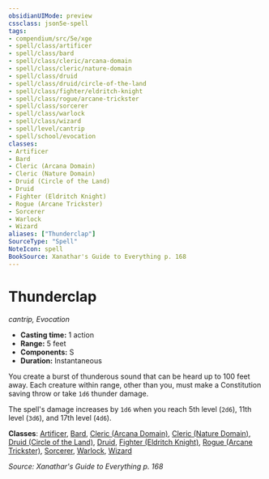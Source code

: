 ```yaml
---
obsidianUIMode: preview
cssclass: json5e-spell
tags:
- compendium/src/5e/xge
- spell/class/artificer
- spell/class/bard
- spell/class/cleric/arcana-domain
- spell/class/cleric/nature-domain
- spell/class/druid
- spell/class/druid/circle-of-the-land
- spell/class/fighter/eldritch-knight
- spell/class/rogue/arcane-trickster
- spell/class/sorcerer
- spell/class/warlock
- spell/class/wizard
- spell/level/cantrip
- spell/school/evocation
classes:
- Artificer
- Bard
- Cleric (Arcana Domain)
- Cleric (Nature Domain)
- Druid (Circle of the Land)
- Druid
- Fighter (Eldritch Knight)
- Rogue (Arcane Trickster)
- Sorcerer
- Warlock
- Wizard
aliases: ["Thunderclap"]
SourceType: "Spell"
NoteIcon: spell
BookSource: Xanathar's Guide to Everything p. 168
---
```

# Thunderclap
*cantrip, Evocation*  

- **Casting time:** 1 action
- **Range:** 5 feet
- **Components:** S
- **Duration:** Instantaneous

You create a burst of thunderous sound that can be heard up to 100 feet away. Each creature within range, other than you, must make a Constitution saving throw or take `1d6` thunder damage.

The spell's damage increases by `1d6` when you reach 5th level (`2d6`), 11th level (`3d6`), and 17th level (`4d6`).

**Classes**: [Artificer](/2-Mechanics/CLI/classes/artificer-tce.md), [Bard](/2-Mechanics/CLI/classes/bard.md), [Cleric (Arcana Domain)](/2-Mechanics/CLI/classes/cleric-arcana-domain-scag.md), [Cleric (Nature Domain)](/2-Mechanics/CLI/classes/cleric-nature-domain.md), [Druid (Circle of the Land)](/2-Mechanics/CLI/classes/druid-circle-of-the-land.md), [Druid](/2-Mechanics/CLI/classes/druid.md), [Fighter (Eldritch Knight)](/2-Mechanics/CLI/classes/fighter-eldritch-knight.md), [Rogue (Arcane Trickster)](/2-Mechanics/CLI/classes/rogue-arcane-trickster.md), [Sorcerer](/2-Mechanics/CLI/classes/sorcerer.md), [Warlock](/2-Mechanics/CLI/classes/warlock.md), [Wizard](/2-Mechanics/CLI/classes/wizard.md)

*Source: Xanathar's Guide to Everything p. 168*